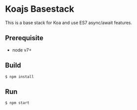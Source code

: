 # Koajs Basestack

This is a base stack for Koa and use ES7 async/await features.

## Prerequisite

 - node v7+

## Build

```
$ npm install
```

## Run

```
$ npm start
```
